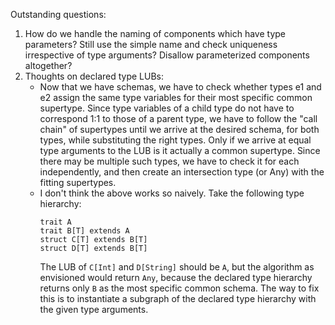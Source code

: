 Outstanding questions:

1. How do we handle the naming of components which have type parameters? Still use the simple name and check uniqueness irrespective of type arguments? Disallow parameterized components altogether?
2. Thoughts on declared type LUBs:
    - Now that we have schemas, we have to check whether types e1 and e2 assign the same type variables for their most specific common supertype. Since type variables of a child type do not have to correspond 1:1 to those of a parent type, we have to follow the "call chain" of supertypes until we arrive at the desired schema, for both types, while substituting the right types. Only if we arrive at equal type arguments to the LUB is it actually a common supertype. Since there may be multiple such types, we have to check it for each independently, and then create an intersection type (or Any) with the fitting supertypes.
    - I don't think the above works so naively. Take the following type hierarchy:
      ```
      trait A
      trait B[T] extends A
      struct C[T] extends B[T]
      struct D[T] extends B[T]
      ```
      The LUB of `C[Int]` and `D[String]` should be `A`, but the algorithm as envisioned would return `Any`, because the declared type hierarchy returns only `B` as the most specific common schema. The way to fix this is to instantiate a subgraph of the declared type hierarchy with the given type arguments.

